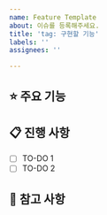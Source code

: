 ```yaml
---
name: Feature Template
about: 이슈를 등록해주세요.
title: 'tag: 구현할 기능'
labels: ''
assignees: ''

---
```


<!-- 제목 양식 // prefix: 구현할 기능 -->

## ⭐ 주요 기능 <!-- 구현할 기능(목표)에 대한 간략한 설명 -->

## 📋 진행 사항

- [ ] TO-DO 1
- [ ] TO-DO 2

## 📄 참고 사항

